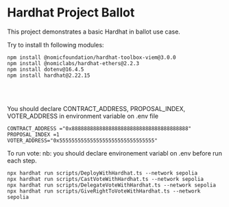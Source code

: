 # Hardhat Project Ballot

This project demonstrates a basic Hardhat in ballot use case.

Try to install th following modules:

```shell
npm install @nomicfoundation/hardhat-toolbox-viem@3.0.0
npm install @nomiclabs/hardhat-ethers@2.2.3
npm install dotenv@16.4.5
npm install hardhat@2.22.15
```
<br>
<br>

You should declare CONTRACT_ADDRESS, PROPOSAL_INDEX, VOTER_ADDRESS in environment variable on .env file
```shell
CONTRACT_ADDRESS ="0x88888888888888888888888888888888888888"
PROPOSAL_INDEX =1
VOTER_ADDRESS="0x5555555555555555555555555555555"
```

To run vote:
nb: you should declare environement variabl on .env before run each step.

```shell
npx hardhat run scripts/DeployWithHardhat.ts --network sepolia
npx hardhat run scripts/CastVoteWithHardhat.ts --network sepolia
npx hardhat run scripts/DelegateVoteWithHardhat.ts --network sepolia
npx hardhat run scripts/GiveRightToVoteWithHardhat.ts --network sepolia
```
